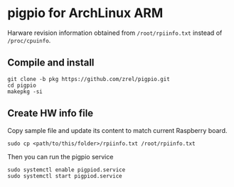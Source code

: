 # pigpio for ArchLinux ARM
Harware revision information obtained from `/root/rpiinfo.txt` instead of `/proc/cpuinfo`.

## Compile and install
```
git clone -b pkg https://github.com/zrel/pigpio.git
cd pigpio
makepkg -si
```

## Create HW info file
Copy sample file and update its content to match current Raspberry board.
```
sudo cp <path/to/this/folder>/rpiinfo.txt /root/rpiinfo.txt
```
Then you can run the pigpio service
```
sudo systemctl enable pigpiod.service
sudo systemctl start pigpiod.service
```
